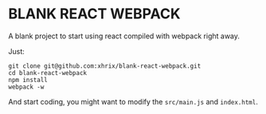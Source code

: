 # BLANK REACT WEBPACK

A blank project to start using react compiled with webpack right away.

Just:

```shell
git clone git@github.com:xhrix/blank-react-webpack.git
cd blank-react-webpack
npm install
webpack -w
```

And start coding, you might want to modify the `src/main.js` and
`index.html`.